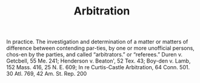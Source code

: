 ---
title: Arbitration
permalink: "/definitions/arbitration.html"
body: In practice. The investigation and determination of a matter or matters of difference
  between contending par-ties, by one or more unofficial persons, chos-en by the parties,
  and called “arbitrators.” or “referees.” Duren v. Getcbell, 55 Me. 241; Henderson
  v. Beaton', 52 Tex. 43; Boy-den v. Lamb, 152 Mass. 416, 25 N. E. 609; In re Curtis-Castle
  Arbitration, 64 Conn. 501. 30 Atl. 769, 42 Am. St. Rep. 200
published_at: '2018-07-07'
layout: post
---